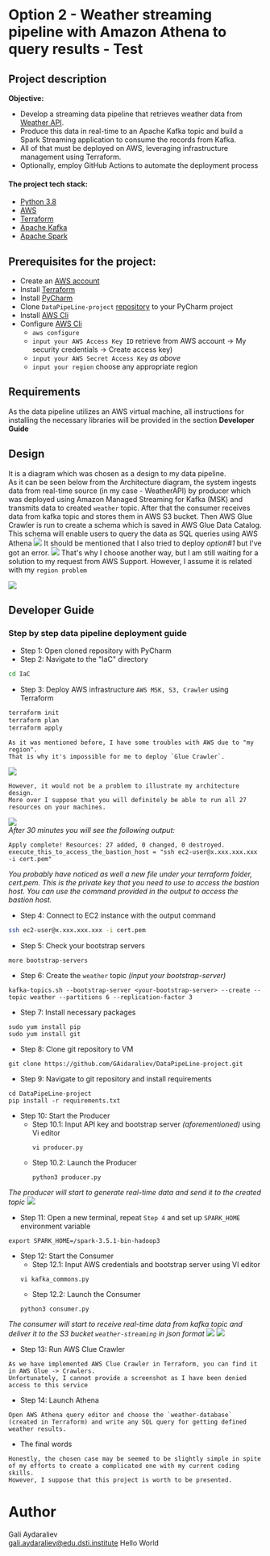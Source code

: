 # Option 2 - Weather streaming pipeline with Amazon Athena to query results - Test
## Project description
**Objective:** 
- Develop a streaming data pipeline that retrieves weather data from  [Weather API](https://www.weatherapi.com/).
- Produce this data in real-time to an Apache Kafka topic and build a Spark Streaming application to consume the records from Kafka.
- All of that must be deployed on AWS, leveraging infrastructure management using Terraform.
- Optionally, employ GitHub Actions to automate the deployment process

#### The project tech stack:
- [Python 3.8](https://www.python.org/downloads/)
- [AWS](https://aws.amazon.com/ru/)
- [Terraform](https://developer.hashicorp.com/terraform/downloads)
- [Apache Kafka](https://kafka.apache.org/)
- [Apache Spark](https://spark.apache.org/)

## Prerequisites for the project:

- Create an [AWS account](https://portal.aws.amazon.com/billing/signup?nc2=h_ct&src=header_signup&redirect_url=https%3A%2F%2Faws.amazon.com%2Fregistration-confirmation&language=ru_ru#/start/email)
- Install [Terraform](https://app.tango.us/app/workflow/Downloading-Terraform-on-Windows--A-Quick-Tutorial-63634416f09348c4857f64e3804235a2)
- Install [PyCharm](https://www.jetbrains.com/pycharm/download/)
- Clone `DataPipeLine-project` [repository](https://github.com/GAidaraliev/DataPipeLine-project.git) to your PyCharm project
- Install [AWS Cli](https://scriptcrunch.com/install-aws-cli-guide/)
- Configure [AWS Cli](https://scriptcrunch.com/install-aws-cli-guide/)
  - `aws configure`
  - `input your AWS Access Key ID` retrieve from AWS account -> My security credentials -> Create access key)
  - `input your AWS Secret Access Key` *as above*
  - `input your region` choose any appropriate region 

## Requirements
As the data pipeline utilizes an AWS virtual machine, all instructions for installing the necessary libraries will be provided in the section **Developer Guide**

## Design
It is a diagram which was chosen as a design to my data pipeline.\
As it can be seen below from the Architecture diagram, the system ingests data from real-time source (in my case - WeatherAPI) by producer which was deployed using Amazon Managed Streaming for Kafka (MSK) and transmits data to created `weather` topic.
After that the consumer receives data from kafka topic and stores them in AWS S3 bucket. 
Then AWS Glue Crawler is run to create a schema which is saved in AWS Glue Data Catalog. 
This schema will enable users to query the data as SQL queries using AWS Athena 
![](images/option2.png)
It should be mentioned that I also tried to deploy *option#1* but I've got an error.
![](images/error.png)
That's why I choose another way, but I am still waiting for a solution to my request from AWS Support. However, I assume it is related with my `region problem` 

![](images/request.png)

## Developer Guide
### Step by step data pipeline deployment guide
- Step 1: Open cloned repository with PyCharm
- Step 2: Navigate to the "IaC" directory
```bash
cd IaC
```
- Step 3: Deploy AWS infrastructure `AWS MSK, S3, Crawler` using Terraform
```bash
terraform init
terraform plan
terraform apply
```

```
As it was mentioned before, I have some troubles with AWS due to "my region".
That is why it's impossible for me to deploy `Glue Crawler`. 
```
![](images/crawler.png)
```
However, it would not be a problem to illustrate my architecture design. 
More over I suppose that you will definitely be able to run all 27 resources on your machines.
```
![](images/tfplan.png)\
*After 30 minutes you will see the following output:*
```
Apply complete! Resources: 27 added, 0 changed, 0 destroyed.
execute_this_to_access_the_bastion_host = "ssh ec2-user@x.xxx.xxx.xxx -i cert.pem"
```
*You probably have noticed as well a new file under your terraform folder, cert.pem. This is the private key that you need to use to access the bastion host. You can use the command provided in the output to access the bastion host.*
- Step 4: Connect to EC2 instance with the output command
```bash
ssh ec2-user@x.xxx.xxx.xxx -i cert.pem
```
- Step 5: Check your bootstrap servers
```
more bootstrap-servers
```
- Step 6: Create the `weather` topic *(input your bootstrap-server)*
```
kafka-topics.sh --bootstrap-server <your-bootstrap-server> --create --topic weather --partitions 6 --replication-factor 3
```
- Step 7: Install necessary packages
```
sudo yum install pip
sudo yum install git
```
- Step 8: Clone git repository to VM
```
git clone https://github.com/GAidaraliev/DataPipeLine-project.git
```
- Step 9: Navigate to git repository and install requirements
```
cd DataPipeLine-project
pip install -r requirements.txt
```
- Step 10: Start the Producer
  - Step 10.1: Input API key and bootstrap server *(aforementioned)* using Vi editor
    ```
    vi producer.py
    ```
  - Step 10.2: Launch the Producer
    ```
    python3 producer.py 
    ```
*The producer will start to generate real-time data and send it to the created topic*
![](images/producer.png)

- Step 11: Open a new terminal, repeat `Step 4` and set up `SPARK_HOME` environment variable
```
export SPARK_HOME=/spark-3.5.1-bin-hadoop3
```
- Step 12: Start the Consumer
  - Step 12.1: Input AWS credentials and bootstrap server using VI editor
  ```
  vi kafka_commons.py
  ```
  - Step 12.2: Launch the Consumer
  ```
  python3 consumer.py
  ```
*The consumer will start to receive real-time data from kafka topic and deliver it to the S3 bucket `weather-streaming` in json format* 
![](images/consumer.png)
![](images/S3.png)

- Step 13: Run AWS Clue Crawler
```
As we have implemented AWS Clue Crawler in Terraform, you can find it in AWS Glue -> Crawlers. 
Unfortunately, I cannot provide a screenshot as I have been denied access to this service
```
- Step 14: Launch Athena
```
Open AWS Athena query editor and choose the `weather-database` (created in Terraform) and write any SQL query for getting defined weather results.
```
- The final words 
```
Honestly, the chosen case may be seemed to be slightly simple in spite of my efforts to create a complicated one with my current coding skills. 
However, I suppose that this project is worth to be presented.
```
# Author
Gali Aydaraliev\
gali.aydaraliev@edu.dsti.institute
Hello World













